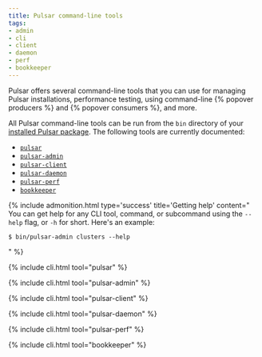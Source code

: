 ```yaml
---
title: Pulsar command-line tools
tags:
- admin
- cli
- client
- daemon
- perf
- bookkeeper
---
```


Pulsar offers several command-line tools that you can use for managing Pulsar installations, performance testing, using command-line {% popover producers %} and {% popover consumers %}, and more.

All Pulsar command-line tools can be run from the `bin` directory of your [installed Pulsar package](../../getting-started/LocalCluster#installing-pulsar). The following tools are currently documented:

* [`pulsar`](#pulsar)
* [`pulsar-admin`](#pulsar-admin)
* [`pulsar-client`](#pulsar-client)
* [`pulsar-daemon`](#pulsar-daemon)
* [`pulsar-perf`](#pulsar-perf)
* [`bookkeeper`](#bookkeeper)

{% include admonition.html type='success' title='Getting help' content="
You can get help for any CLI tool, command, or subcommand using the `--help` flag, or `-h` for short. Here's an example:

```shell
$ bin/pulsar-admin clusters --help
```
" %}

{% include cli.html tool="pulsar" %}

{% include cli.html tool="pulsar-admin" %}

{% include cli.html tool="pulsar-client" %}

{% include cli.html tool="pulsar-daemon" %}

{% include cli.html tool="pulsar-perf" %}

{% include cli.html tool="bookkeeper" %}
